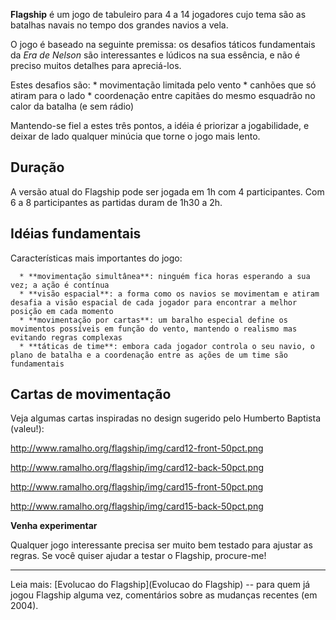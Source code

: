 **Flagship** é um jogo de tabuleiro para 4 a 14 jogadores cujo tema são
as batalhas navais no tempo dos grandes navios a vela.

O jogo é baseado na seguinte premissa: os desafios táticos fundamentais
da *Era de Nelson* são interessantes e lúdicos na sua essência, e não é
preciso muitos detalhes para apreciá-los.

Estes desafios são: \* movimentação limitada pelo vento \* canhões que
só atiram para o lado \* coordenação entre capitães do mesmo esquadrão
no calor da batalha (e sem rádio)

Mantendo-se fiel a estes três pontos, a idéia é priorizar a
jogabilidade, e deixar de lado qualquer minúcia que torne o jogo mais
lento.

## Duração

A versão atual do Flagship pode ser jogada em 1h com 4 participantes.
Com 6 a 8 participantes as partidas duram de 1h30 a 2h.

## Idéias fundamentais

Características mais importantes do jogo:

      * **movimentação simultânea**: ninguém fica horas esperando a sua vez; a ação é contínua
      * **visão espacial**: a forma como os navios se movimentam e atiram desafia a visão espacial de cada jogador para encontrar a melhor posição em cada momento
      * **movimentação por cartas**: um baralho especial define os movimentos possíveis em função do vento, mantendo o realismo mas evitando regras complexas
      * **táticas de time**: embora cada jogador controla o seu navio, o plano de batalha e a coordenação entre as ações de um time são fundamentais

## Cartas de movimentação

Veja algumas cartas inspiradas no design sugerido pelo Humberto Baptista
(valeu!):

<http://www.ramalho.org/flagship/img/card12-front-50pct.png>

<http://www.ramalho.org/flagship/img/card12-back-50pct.png>

<http://www.ramalho.org/flagship/img/card15-front-50pct.png>

<http://www.ramalho.org/flagship/img/card15-back-50pct.png>

**Venha experimentar**

Qualquer jogo interessante precisa ser muito bem testado para ajustar as
regras. Se você quiser ajudar a testar o Flagship, procure-me!

------------------------------------------------------------------------

Leia mais: [Evolucao do Flagship](Evolucao do Flagship) \-- para quem já
jogou Flagship alguma vez, comentários sobre as mudanças recentes (em
2004).
